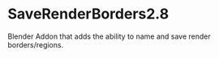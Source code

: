 # SaveRenderBorders2.8
Blender Addon that adds the ability to name and save render borders/regions.
